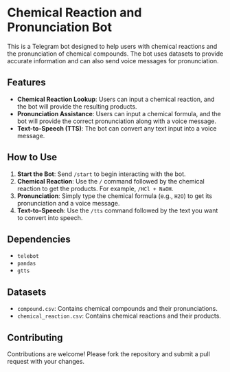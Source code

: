# Chemical Reaction and Pronunciation Bot

This is a Telegram bot designed to help users with chemical reactions and the pronunciation of chemical compounds. The bot uses datasets to provide accurate information and can also send voice messages for pronunciation.

## Features

- **Chemical Reaction Lookup**: Users can input a chemical reaction, and the bot will provide the resulting products.
- **Pronunciation Assistance**: Users can input a chemical formula, and the bot will provide the correct pronunciation along with a voice message.
- **Text-to-Speech (TTS)**: The bot can convert any text input into a voice message.

## How to Use

1. **Start the Bot**: Send `/start` to begin interacting with the bot.
2. **Chemical Reaction**: Use the `/` command followed by the chemical reaction to get the products. For example, `/HCl + NaOH`.
3. **Pronunciation**: Simply type the chemical formula (e.g., `H2O`) to get its pronunciation and a voice message.
4. **Text-to-Speech**: Use the `/tts` command followed by the text you want to convert into speech.

## Dependencies

- `telebot`
- `pandas`
- `gtts`

## Datasets

- `compound.csv`: Contains chemical compounds and their pronunciations.
- `chemical_reaction.csv`: Contains chemical reactions and their products.

## Contributing

Contributions are welcome! Please fork the repository and submit a pull request with your changes.
